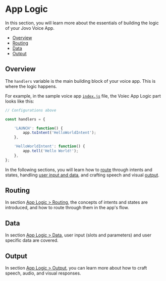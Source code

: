 # App Logic

In this section, you will learn more about the essentials of building the logic of your Jovo Voice App.

* [Overview](#overview)
* [Routing](#routing)
* [Data](#data)
* [Output](#output)


## Overview

The `handlers` variable is the main building block of your voice app. This is where the logic happens.

For example, in the sample voice app [`index.js`](https://github.com/jovotech/jovo-sample-voice-app-nodejs/blob/master/index.js) file, the Voiec App Logic part looks like this:

```javascript
// Configurations above

const handlers = {

    'LAUNCH': function() {
        app.toIntent('HelloWorldIntent');
    },

    'HelloWorldIntent': function() {
        app.tell('Hello World!');
    },
};
```

In the following sections, you will learn how to [route](#routing) through intents and states, handling [user input and data](#data), and crafting speech and visual [output](#output). 

## Routing

In section [App Logic > Routing](https://github.com/jovotech/jovo-framework-nodejs/tree/master/docs/03_app-logic/01_routing), the concepts of intents and states are introduced, and how to route through them in the app's flow.


## Data

In section [App Logic > Data](https://github.com/jovotech/jovo-framework-nodejs/tree/master/docs/03_app-logic/02_data), user input (slots and parameters) and user specific data are covered.


## Output

In section [App Logic > Output](https://github.com/jovotech/jovo-framework-nodejs/tree/master/docs/03_app-logic/03_output), you can learn more about how to craft speech, audio, and visual responses.

